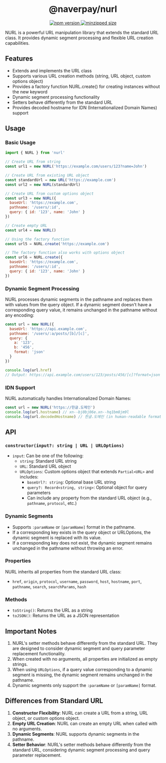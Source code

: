 <h1 align="center">@naverpay/nurl</h1>

<p align="center">
  <a href="https://www.npmjs.com/package/@naverpay/nurl">
    <img src="https://img.shields.io/npm/v/@naverpay/nurl.svg?style=flat" alt="npm version">
  </a>
  <a href="https://bundlephobia.com/result?p=@naverpay/nurl">
    <img src="https://badgen.net/bundlephobia/minzip/@naverpay/nurl" alt="minzipped size">
  </a>
</p>

NURL is a powerful URL manipulation library that extends the standard URL class. It provides dynamic segment processing and flexible URL creation capabilities.

## Features

- Extends and implements the URL class
- Supports various URL creation methods (string, URL object, custom options object)
- Provides a factory function NURL.create() for creating instances without the new keyword
- Dynamic segment processing functionality
- Setters behave differently from the standard URL
- Provides decoded hostname for IDN (Internationalized Domain Names) support

## Usage

### Basic Usage

```javascript
import { NURL } from 'nurl'

// Create URL from string
const url1 = new NURL('https://example.com/users/123?name=John')

// Create URL from existing URL object
const standardUrl = new URL('https://example.com')
const url2 = new NURL(standardUrl)

// Create URL from custom options object
const url3 = new NURL({
  baseUrl: 'https://example.com',
  pathname: '/users/:id',
  query: { id: '123', name: 'John' }
})

// Create empty URL
const url4 = new NURL()

// Using the factory function
const url5 = NURL.create('https://example.com')

// The factory function also works with options object
const url6 = NURL.create({
  baseUrl: 'https://example.com',
  pathname: '/users/:id',
  query: { id: '123', name: 'John' }
})
```

### Dynamic Segment Processing

NURL processes dynamic segments in the pathname and replaces them with values from the query object. If a dynamic segment doesn't have a corresponding query value, it remains unchanged in the pathname without any encoding:

```javascript
const url = new NURL({
  baseUrl: 'https://api.example.com',
  pathname: '/users/:a/posts/[b]/[c]',
  query: {
    a: '123',
    b: '456',
    format: 'json'
  }
})

console.log(url.href)
// Output: https://api.example.com/users/123/posts/456/[c]?format=json
```

### IDN Support

NURL automatically handles Internationalized Domain Names:

```javascript
const url = new NURL('https://한글.도메인')
console.log(url.hostname) // xn--bj0bj06e.xn--hq1bm8jm9l
console.log(url.decodedHostname) // 한글.도메인 (in human-readable format)
```

## API

### `constructor(input?: string | URL | URLOptions)`

- `input`: Can be one of the following:
  - `string`: Standard URL string
  - `URL`: Standard URL object
  - `URLOptions`: Custom options object that extends `Partial<URL>` and includes:
    - `baseUrl?: string`: Optional base URL string
    - `query?: Record<string, string>`: Optional object for query parameters
    - Can include any property from the standard URL object (e.g., `pathname`, `protocol`, etc.)

### Dynamic Segments

- Supports `:paramName` or `[paramName]` format in the pathname.
- If a corresponding key exists in the query object or URLOptions, the dynamic segment is replaced with its value.
- If a corresponding key does not exist, the dynamic segment remains unchanged in the pathname without throwing an error.

### Properties

NURL inherits all properties from the standard URL class:

- `href`, `origin`, `protocol`, `username`, `password`, `host`, `hostname`, `port`, `pathname`, `search`, `searchParams`, `hash`

### Methods

- `toString()`: Returns the URL as a string
- `toJSON()`: Returns the URL as a JSON representation

## Important Notes

1. NURL's setter methods behave differently from the standard URL. They are designed to consider dynamic segment and query parameter replacement functionality.
2. When created with no arguments, all properties are initialized as empty strings.
3. When using `URLOptions`, if a query value corresponding to a dynamic segment is missing, the dynamic segment remains unchanged in the pathname.
4. Dynamic segments only support the `:paramName` or `[paramName]` format.

## Differences from Standard URL

1. **Constructor Flexibility**: NURL can create a URL from a string, URL object, or custom options object.
2. **Empty URL Creation**: NURL can create an empty URL when called with no arguments.
3. **Dynamic Segments**: NURL supports dynamic segments in the pathname.
4. **Setter Behavior**: NURL's setter methods behave differently from the standard URL, considering dynamic segment processing and query parameter replacement.
